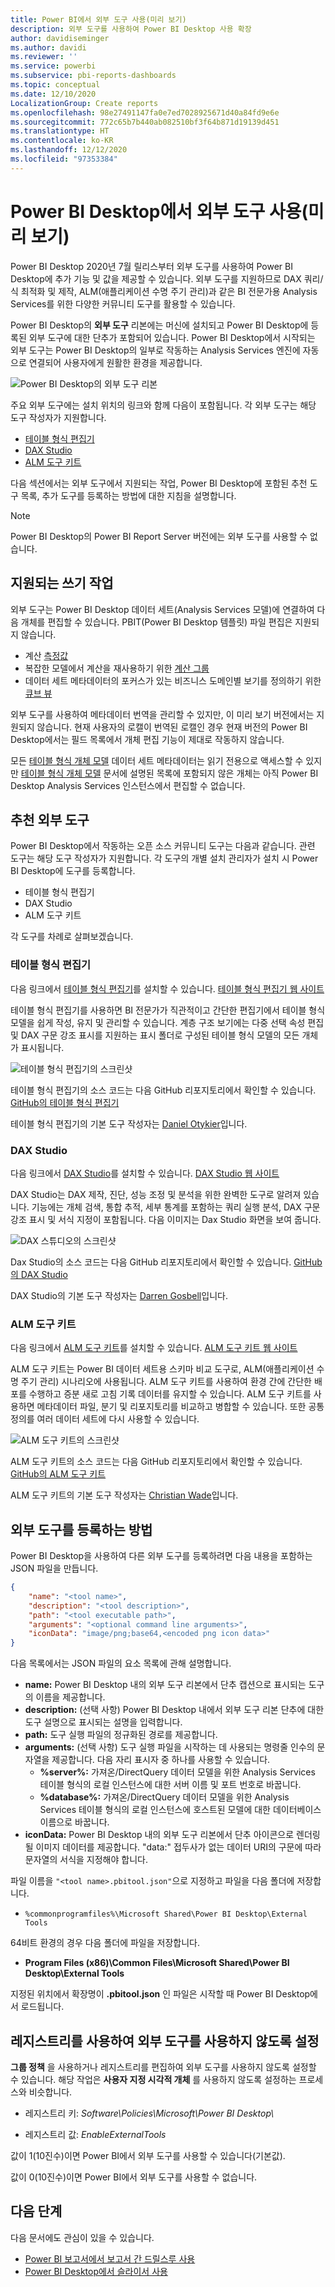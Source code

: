 ```yaml
---
title: Power BI에서 외부 도구 사용(미리 보기)
description: 외부 도구를 사용하여 Power BI Desktop 사용 확장
author: davidiseminger
ms.author: davidi
ms.reviewer: ''
ms.service: powerbi
ms.subservice: pbi-reports-dashboards
ms.topic: conceptual
ms.date: 12/10/2020
LocalizationGroup: Create reports
ms.openlocfilehash: 98e27491147fa0e7ed7028925671d40a84fd9e6e
ms.sourcegitcommit: 772c65b7b440ab082510bf3f64b871d19139d451
ms.translationtype: HT
ms.contentlocale: ko-KR
ms.lasthandoff: 12/12/2020
ms.locfileid: "97353384"
---
```

# <a name="using-external-tools-in-power-bi-desktop-preview"></a>Power BI Desktop에서 외부 도구 사용(미리 보기)

Power BI Desktop 2020년 7월 릴리스부터 외부 도구를 사용하여 Power BI Desktop에 추가 기능 및 값을 제공할 수 있습니다. 외부 도구를 지원하므로 DAX 쿼리/식 최적화 및 제작, ALM(애플리케이션 수명 주기 관리)과 같은 BI 전문가용 Analysis Services를 위한 다양한 커뮤니티 도구를 활용할 수 있습니다.

Power BI Desktop의 **외부 도구** 리본에는 머신에 설치되고 Power BI Desktop에 등록된 외부 도구에 대한 단추가 포함되어 있습니다. Power BI Desktop에서 시작되는 외부 도구는 Power BI Desktop의 일부로 작동하는 Analysis Services 엔진에 자동으로 연결되어 사용자에게 원활한 환경을 제공합니다.

![Power BI Desktop의 외부 도구 리본](media/desktop-external-tools/desktop-external-tools-01.png)

주요 외부 도구에는 설치 위치의 링크와 함께 다음이 포함됩니다. 각 외부 도구는 해당 도구 작성자가 지원합니다.

* [테이블 형식 편집기](https://tabulareditor.com/)
* [DAX Studio](https://daxstudio.org)
* [ALM 도구 키트](http://alm-toolkit.com)


다음 섹션에서는 외부 도구에서 지원되는 작업, Power BI Desktop에 포함된 추천 도구 목록, 추가 도구를 등록하는 방법에 대한 지침을 설명합니다.

> [!NOTE]
> Power BI Desktop의 Power BI Report Server 버전에는 외부 도구를 사용할 수 없습니다.

## <a name="supported-write-operations"></a>지원되는 쓰기 작업

외부 도구는 Power BI Desktop 데이터 세트(Analysis Services 모델)에 연결하여 다음 개체를 편집할 수 있습니다. PBIT(Power BI Desktop 템플릿) 파일 편집은 지원되지 않습니다.

* 계산 [측정값](/analysis-services/tabular-models/measures-ssas-tabular)
* 복잡한 모델에서 계산을 재사용하기 위한 [계산 그룹](/analysis-services/tabular-models/calculation-groups)
* 데이터 세트 메타데이터의 포커스가 있는 비즈니스 도메인별 보기를 정의하기 위한 [큐브 뷰](/analysis-services/tabular-models/perspectives-ssas-tabular)

외부 도구를 사용하여 메타데이터 번역을 관리할 수 있지만, 이 미리 보기 버전에서는 지원되지 않습니다. 현재 사용자의 로캘이 번역된 로캘인 경우 현재 버전의 Power BI Desktop에서는 필드 목록에서 개체 편집 기능이 제대로 작동하지 않습니다. 

모든 [테이블 형식 개체 모델](/analysis-services/tom/introduction-to-the-tabular-object-model-tom-in-analysis-services-amo) 데이터 세트 메타데이터는 읽기 전용으로 액세스할 수 있지만 [테이블 형식 개체 모델](/analysis-services/tom/introduction-to-the-tabular-object-model-tom-in-analysis-services-amo) 문서에 설명된 목록에 포함되지 않은 개체는 아직 Power BI Desktop Analysis Services 인스턴스에서 편집할 수 없습니다.


## <a name="featured-external-tools"></a>추천 외부 도구

Power BI Desktop에서 작동하는 오픈 소스 커뮤니티 도구는 다음과 같습니다. 관련 도구는 해당 도구 작성자가 지원합니다. 각 도구의 개별 설치 관리자가 설치 시 Power BI Desktop에 도구를 등록합니다.

* 테이블 형식 편집기
* DAX Studio
* ALM 도구 키트

각 도구를 차례로 살펴보겠습니다.

### <a name="tabular-editor"></a>테이블 형식 편집기

다음 링크에서 [테이블 형식 편집기](https://tabulareditor.com/)를 설치할 수 있습니다. [테이블 형식 편집기 웹 사이트](https://tabulareditor.com/)

테이블 형식 편집기를 사용하면 BI 전문가가 직관적이고 간단한 편집기에서 테이블 형식 모델을 쉽게 작성, 유지 및 관리할 수 있습니다. 계층 구조 보기에는 다중 선택 속성 편집 및 DAX 구문 강조 표시를 지원하는 표시 폴더로 구성된 테이블 형식 모델의 모든 개체가 표시됩니다.

![테이블 형식 편집기의 스크린샷](media/desktop-external-tools/desktop-external-tools-02.png)

테이블 형식 편집기의 소스 코드는 다음 GitHub 리포지토리에서 확인할 수 있습니다. [GitHub의 테이블 형식 편집기](https://github.com/otykier/TabularEditor)

테이블 형식 편집기의 기본 도구 작성자는 [Daniel Otykier](https://www.linkedin.com/in/daniel-otykier-2231876)입니다.


### <a name="dax-studio"></a>DAX Studio

다음 링크에서 [DAX Studio](https://daxstudio.org)를 설치할 수 있습니다. [DAX Studio 웹 사이트](https://daxstudio.org)

DAX Studio는 DAX 제작, 진단, 성능 조정 및 분석을 위한 완벽한 도구로 알려져 있습니다. 기능에는 개체 검색, 통합 추적, 세부 통계를 포함하는 쿼리 실행 분석, DAX 구문 강조 표시 및 서식 지정이 포함됩니다. 다음 이미지는 Dax Studio 화면을 보여 줍니다. 

![DAX 스튜디오의 스크린샷](media/desktop-external-tools/desktop-external-tools-03.png)

Dax Studio의 소스 코드는 다음 GitHub 리포지토리에서 확인할 수 있습니다. [GitHub의 DAX Studio](https://github.com/DaxStudio/DaxStudio)

DAX Studio의 기본 도구 작성자는 [Darren Gosbell](https://www.linkedin.com/in/darrengosbell)입니다.

### <a name="alm-toolkit"></a>ALM 도구 키트

다음 링크에서 [ALM 도구 키트](http://alm-toolkit.com)를 설치할 수 있습니다. [ALM 도구 키트 웹 사이트](http://alm-toolkit.com)

ALM 도구 키트는 Power BI 데이터 세트용 스키마 비교 도구로, ALM(애플리케이션 수명 주기 관리) 시나리오에 사용됩니다. ALM 도구 키트를 사용하여 환경 간에 간단한 배포를 수행하고 증분 새로 고침 기록 데이터를 유지할 수 있습니다. ALM 도구 키트를 사용하면 메타데이터 파일, 분기 및 리포지토리를 비교하고 병합할 수 있습니다. 또한 공통 정의를 여러 데이터 세트에 다시 사용할 수 있습니다.

![ALM 도구 키트의 스크린샷](media/desktop-external-tools/desktop-external-tools-04.png)

ALM 도구 키트의 소스 코드는 다음 GitHub 리포지토리에서 확인할 수 있습니다. [GitHub의 ALM 도구 키트](https://github.com/microsoft/analysis-services)

ALM 도구 키트의 기본 도구 작성자는 [Christian Wade](https://www.linkedin.com/in/christianwade1)입니다.


## <a name="how-to-register-external-tools"></a>외부 도구를 등록하는 방법

Power BI Desktop을 사용하여 다른 외부 도구를 등록하려면 다음 내용을 포함하는 JSON 파일을 만듭니다.

```json
{
    "name": "<tool name>",
    "description": "<tool description>",
    "path": "<tool executable path>",
    "arguments": "<optional command line arguments>",
    "iconData": "image/png;base64,<encoded png icon data>"
}
```

다음 목록에서는 JSON 파일의 요소 목록에 관해 설명합니다.
 
* **name:** Power BI Desktop 내의 외부 도구 리본에서 단추 캡션으로 표시되는 도구의 이름을 제공합니다.
* **description:** (선택 사항) Power BI Desktop 내에서 외부 도구 리본 단추에 대한 도구 설명으로 표시되는 설명을 입력합니다.
* **path:** 도구 실행 파일의 정규화된 경로를 제공합니다.
* **arguments:** (선택 사항) 도구 실행 파일을 시작하는 데 사용되는 명령줄 인수의 문자열을 제공합니다. 다음 자리 표시자 중 하나를 사용할 수 있습니다.
    * **%server%:** 가져온/DirectQuery 데이터 모델을 위한 Analysis Services 테이블 형식의 로컬 인스턴스에 대한 서버 이름 및 포트 번호로 바꿉니다.
    * **%database%:** 가져온/DirectQuery 데이터 모델을 위한 Analysis Services 테이블 형식의 로컬 인스턴스에 호스트된 모델에 대한 데이터베이스 이름으로 바꿉니다.
* **iconData:** Power BI Desktop 내의 외부 도구 리본에서 단추 아이콘으로 렌더링될 이미지 데이터를 제공합니다. "data:" 접두사가 없는 데이터 URI의 구문에 따라 문자열의 서식을 지정해야 합니다.
 
파일 이름을 `"<tool name>.pbitool.json"`으로 지정하고 파일을 다음 폴더에 저장합니다.

* `%commonprogramfiles%\Microsoft Shared\Power BI Desktop\External Tools`

64비트 환경의 경우 다음 폴더에 파일을 저장합니다.

* **Program Files (x86)\Common Files\Microsoft Shared\Power BI Desktop\External Tools**

지정된 위치에서 확장명이 **.pbitool.json** 인 파일은 시작할 때 Power BI Desktop에서 로드됩니다.

## <a name="disabling-external-tools-using-the-registry"></a>레지스트리를 사용하여 외부 도구를 사용하지 않도록 설정

**그룹 정책** 을 사용하거나 레지스트리를 편집하여 외부 도구를 사용하지 않도록 설정할 수 있습니다. 해당 작업은 **사용자 지정 시각적 개체** 를 사용하지 않도록 설정하는 프로세스와 비슷합니다.

* 레지스트리 키: *Software\Policies\Microsoft\Power BI Desktop\\*

* 레지스트리 값: *EnableExternalTools*

값이 1(10진수)이면 Power BI에서 외부 도구를 사용할 수 있습니다(기본값).

값이 0(10진수)이면 Power BI에서 외부 도구를 사용할 수 없습니다.


## <a name="next-steps"></a>다음 단계

다음 문서에도 관심이 있을 수 있습니다.

* [Power BI 보고서에서 보고서 간 드릴스루 사용](desktop-cross-report-drill-through.md)
* [Power BI Desktop에서 슬라이서 사용](../visuals/power-bi-visualization-slicers.md)